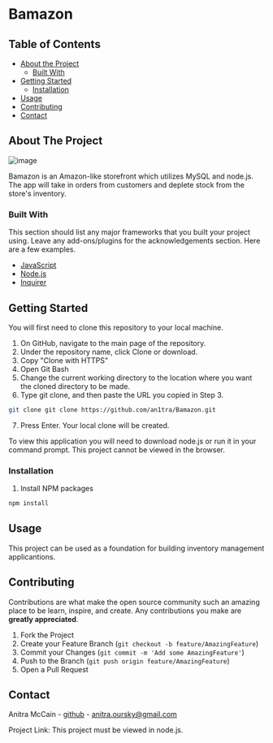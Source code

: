# Bamazon
  
  <!-- TABLE OF CONTENTS -->
## Table of Contents

* [About the Project](#about-the-project)
  * [Built With](#built-with)
* [Getting Started](#getting-started)
  * [Installation](#installation)
* [Usage](#usage)
* [Contributing](#contributing)
* [Contact](#contact)



<!-- ABOUT THE PROJECT -->
## About The Project

![image](https://user-images.githubusercontent.com/25800122/70431112-4b36b500-1a4a-11ea-9c71-1a208114cb5c.png)

Bamazon is an Amazon-like storefront which utilizes MySQL and node.js. The app will take in orders from customers and deplete stock from the store's inventory.


### Built With
This section should list any major frameworks that you built your project using. Leave any add-ons/plugins for the acknowledgements section. Here are a few examples.
* [JavaScript](https://www.javascript.com/)
* [Node.js](https://nodejs.org/en/)
* [Inquirer](https://www.npmjs.com/package/inquirer)



<!-- GETTING STARTED -->
## Getting Started

You will first need to clone this repository to your local machine. 

1. On GitHub, navigate to the main page of the repository.
2. Under the repository name, click Clone or download. 
3. Copy "Clone with HTTPS"
4. Open Git Bash
5. Change the current working directory to the location where you want the cloned directory to be made.
6. Type git clone, and then paste the URL you copied in Step 3.
```sh
git clone git clone https://github.com/an1tra/Bamazon.git
```
7. Press Enter. Your local clone will be created.

To view this application you will need to download node.js or run it in your command prompt. This project cannot be viewed in the browser.



### Installation

1. Install NPM packages
```sh
npm install
```




<!-- USAGE EXAMPLES -->
## Usage

This project can be used as a foundation for building inventory management applicantions. 


<!-- CONTRIBUTING -->
## Contributing

Contributions are what make the open source community such an amazing place to be learn, inspire, and create. Any contributions you make are **greatly appreciated**.

1. Fork the Project
2. Create your Feature Branch (`git checkout -b feature/AmazingFeature`)
3. Commit your Changes (`git commit -m 'Add some AmazingFeature'`)
4. Push to the Branch (`git push origin feature/AmazingFeature`)
5. Open a Pull Request

<!-- CONTACT -->
## Contact

Anitra McCain - [github](https://github.com/an1tra) - anitra.oursky@gmail.com

Project Link: This project must be viewed in node.js.



